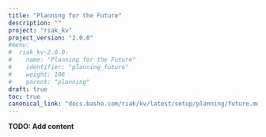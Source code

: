 ```yaml
---
title: "Planning for the Future"
description: ""
project: "riak_kv"
project_version: "2.0.0"
#menu:
#  riak_kv-2.0.0:
#    name: "Planning for the Future"
#    identifier: "planning_future"
#    weight: 106
#    parent: "planning"
draft: true
toc: true
canonical_link: "docs.basho.com/riak/kv/latest/setup/planning/future.md"
---
```


**TODO: Add content**
